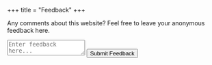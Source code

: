 +++
title = "Feedback"
+++

Any comments about this website? Feel free to leave your anonymous feedback here.

<form name="feedback" method="POST" data-netlify="true">
    <textarea name="feedback" placeholder="Enter feedback here..."></textarea>
    <input type="submit" value="Submit Feedback" />
</form>
